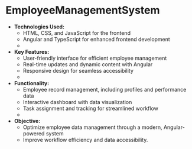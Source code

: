 # EmployeeManagementSystem


- **Technologies Used:**
  - HTML, CSS, and JavaScript for the frontend
  - Angular and TypeScript for enhanced frontend development
  - 
- **Key Features:**
  - User-friendly interface for efficient employee management
  - Real-time updates and dynamic content with Angular
  - Responsive design for seamless accessibility
  - 
- **Functionality:**
  - Employee record management, including profiles and performance data
  - Interactive dashboard with data visualization
  - Task assignment and tracking for streamlined workflow
  - 
- **Objective:**
  - Optimize employee data management through a modern, Angular-powered system
  - Improve workflow efficiency and data accessibility.
